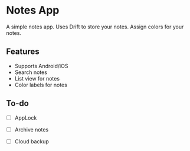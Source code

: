 # Notes App

A simple notes app. Uses Drift to store your notes. Assign colors for your notes.

## Features
 - Supports Android/iOS
 - Search notes
 - List view for notes
 - Color labels for notes

## To-do
 - [ ] AppLock
 - [ ] Archive notes
 - [ ] Cloud backup
 
